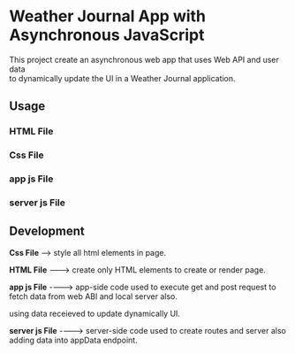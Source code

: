 # Weather Journal App with Asynchronous JavaScript

This project create an asynchronous web app that uses Web API and user data  
to dynamically update the UI in a Weather Journal application.

## Usage

### HTML File

### Css File

### app js File

### server js File

## Development

**Css File** --> style all html elements in page.

**HTML File** ---> create only HTML elements to create or render page.

**app js File** ----> app-side code used to execute get and post request to fetch data from web ABI and local server also.

using data receieved to update dynamically UI.

**server js File** ----> server-side code used to create routes and server also adding data into appData endpoint.
